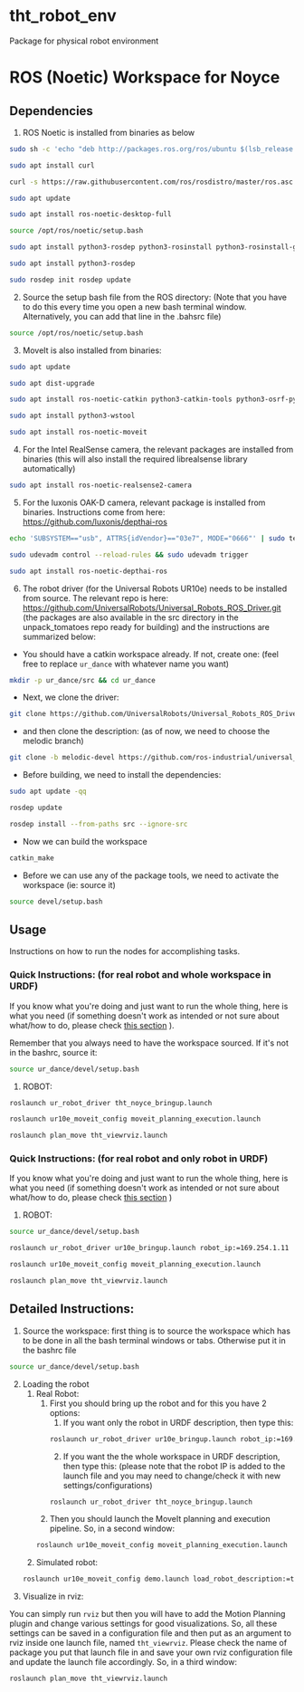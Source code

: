 # tht_robot_env
Package for physical robot environment

# ROS (Noetic) Workspace for Noyce

## Dependencies 
1. ROS Noetic is installed from binaries as below

```bash
sudo sh -c 'echo "deb http://packages.ros.org/ros/ubuntu $(lsb_release -sc) main" > /etc/apt/sources.list.d/ros-latest.list'
```

```bash
sudo apt install curl 
```

```bash
curl -s https://raw.githubusercontent.com/ros/rosdistro/master/ros.asc | sudo apt-key add -
```

```bash
sudo apt update
```

```bash
sudo apt install ros-noetic-desktop-full
```

```bash
source /opt/ros/noetic/setup.bash
```

```bash
sudo apt install python3-rosdep python3-rosinstall python3-rosinstall-generator python3-wstool build-essential
```

```bash
sudo apt install python3-rosdep
```

```bash
sudo rosdep init rosdep update
```

2. Source the setup bash file from the ROS directory: (Note that you have to do this every time you open a new bash terminal window. Alternatively, you can add that line in the .bahsrc file)
```bash
source /opt/ros/noetic/setup.bash
```

3. MoveIt is also installed from binaries:

```bash
sudo apt update
```

```bash
sudo apt dist-upgrade
```

```bash
sudo apt install ros-noetic-catkin python3-catkin-tools python3-osrf-pycommon
```

```bash
sudo apt install python3-wstool
```

```bash
sudo apt install ros-noetic-moveit
```

4. For the Intel RealSense camera, the relevant packages are installed from binaries (this will also install the required librealsense library automatically)
```bash
sudo apt install ros-noetic-realsense2-camera
```

5. For the  luxonis OAK-D camera, relevant package is installed from binaries. Instructions come from here: https://github.com/luxonis/depthai-ros
```bash
echo 'SUBSYSTEM=="usb", ATTRS{idVendor}=="03e7", MODE="0666"' | sudo tee /etc/udev/rules.d/80-movidius.rules
```
```bash
sudo udevadm control --reload-rules && sudo udevadm trigger
```
```bash
sudo apt install ros-noetic-depthai-ros
```

6. The robot driver (for the Universal Robots UR10e) needs to be installed from source. The relevant repo is here: https://github.com/UniversalRobots/Universal_Robots_ROS_Driver.git (the packages are also available in the src directory in the unpack_tomatoes repo ready for building) and the instructions are summarized below:

- You should have a catkin workspace already. If not, create one: (feel free to replace `ur_dance` with whatever name you want)
```bash
mkdir -p ur_dance/src && cd ur_dance
```

- Next, we clone the driver:
```bash
git clone https://github.com/UniversalRobots/Universal_Robots_ROS_Driver.git src/Universal_Robots_ROS_Driver
```

- and then clone the description: (as of now, we need to choose the melodic branch)
```bash
git clone -b melodic-devel https://github.com/ros-industrial/universal_robot.git src/universal_robot
```

- Before building, we need to install the dependencies:
```bash
sudo apt update -qq
```
```bash
rosdep update
```
```bash
rosdep install --from-paths src --ignore-src
```

- Now we can build the workspace
```bash
catkin_make
```

- Before we can use any of the package tools, we need to activate the workspace (ie: source it)
```bash
source devel/setup.bash
```

## Usage
Instructions on how to run the nodes for accomplishing tasks.
### Quick Instructions: (for real robot and whole workspace in URDF)
If you know what you're doing and just want to run the whole thing, here is what you need (if something doesn't work as intended or not sure about what/how to do, please check [this section](#detailed-instructions) ).

Remember that you always need to have the workspace sourced. If it's not in the bashrc, source it:
```bash
source ur_dance/devel/setup.bash
```

1. ROBOT:
```bash
roslaunch ur_robot_driver tht_noyce_bringup.launch
```

```bash
roslaunch ur10e_moveit_config moveit_planning_execution.launch 
```

```bash
roslaunch plan_move tht_viewrviz.launch
```

### Quick Instructions: (for real robot and only robot in URDF)
If you know what you're doing and just want to run the whole thing, here is what you need (if something doesn't work as intended or not sure about what/how to do, please check [this section](#detailed-instructions) )
1. ROBOT:
```bash
source ur_dance/devel/setup.bash
```

```bash
roslaunch ur_robot_driver ur10e_bringup.launch robot_ip:=169.254.1.11
```

```bash
roslaunch ur10e_moveit_config moveit_planning_execution.launch 
```

```bash
roslaunch plan_move tht_viewrviz.launch
```

## Detailed Instructions:
1. Source the workspace: first thing is to source the workspace which has to be done in all the bash terminal windows or tabs. Otherwise put it in the bashrc file
```bash
source ur_dance/devel/setup.bash
```
2. Loading the robot
	1. Real Robot:
		1. First you should bring up the robot and for this you have 2 options:
			1. If you want only the robot in URDF description, then type this:
			```bash
			roslaunch ur_robot_driver ur10e_bringup.launch robot_ip:=169.254.1.11
			```
			2. If you want the the whole workspace in URDF description, then type this: (please note that the robot IP is added to the launch file and you may need to change/check it with new settings/configurations)
			```bash
			roslaunch ur_robot_driver tht_noyce_bringup.launch
			```
		2. Then you should launch the MoveIt planning and execution pipeline. So, in a second window: 
		```bash
		roslaunch ur10e_moveit_config moveit_planning_execution.launch
		```
	2. Simulated robot:
	```bash
	roslaunch ur10e_moveit_config demo.launch load_robot_description:=true
	```
3. Visualize in rviz:

You can simply run `rviz` but then you will have to add the Motion Planning plugin and change various settings for good visualizations. So, all these settings can be saved in a configuration file and then put as an argument to rviz inside one launch file, named `tht_viewrviz`. Please check the name of package you put that launch file in and save your own rviz configuration file and update the launch file accordingly.  So, in a third window:
```bash
roslaunch plan_move tht_viewrviz.launch
```

